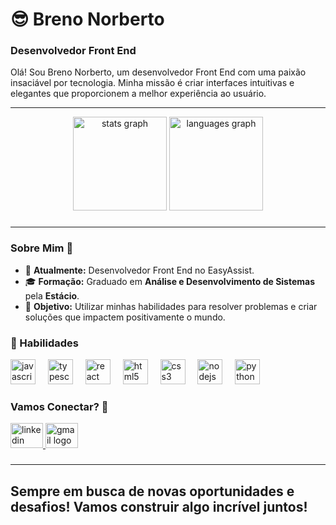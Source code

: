 # 😎 Breno Norberto
### Desenvolvedor Front End

Olá! Sou Breno Norberto, um desenvolvedor Front End com uma paixão insaciável por tecnologia. Minha missão é criar interfaces intuitivas e elegantes que proporcionem a melhor experiência ao usuário.

---

<div align="center">
  <img src="https://github-readme-stats.vercel.app/api?username=brenonorberto&hide_title=false&hide_rank=false&show_icons=true&include_all_commits=true&count_private=true&disable_animations=false&theme=dracula&locale=en&hide_border=false&order=1" height="150" alt="stats graph"  />
  <img src="https://github-readme-stats.vercel.app/api/top-langs?username=brenonorberto&locale=en&hide_title=false&layout=compact&card_width=320&langs_count=5&theme=dracula&hide_border=false&order=2" height="150" alt="languages graph"  />
</div>

###


---

### Sobre Mim 📃

- 🔭 **Atualmente:** Desenvolvedor Front End no EasyAssist.
- 🎓 **Formação:** Graduado em **Análise e Desenvolvimento de Sistemas** pela **Estácio**.
- 🚀 **Objetivo:** Utilizar minhas habilidades para resolver problemas e criar soluções que impactem positivamente o mundo.

### 🌟 Habilidades
<div align="left">
  <img src="https://cdn.jsdelivr.net/gh/devicons/devicon/icons/javascript/javascript-original.svg" height="40" alt="javascript logo"  />
  <img width="12" />
  <img src="https://cdn.jsdelivr.net/gh/devicons/devicon/icons/typescript/typescript-original.svg" height="40" alt="typescript logo"  />
  <img width="12" />
  <img src="https://cdn.jsdelivr.net/gh/devicons/devicon/icons/react/react-original.svg" height="40" alt="react logo"  />
  <img width="12" />
  <img src="https://cdn.jsdelivr.net/gh/devicons/devicon/icons/html5/html5-original.svg" height="40" alt="html5 logo"  />
  <img width="12" />
  <img src="https://cdn.jsdelivr.net/gh/devicons/devicon/icons/css3/css3-original.svg" height="40" alt="css3 logo"  />
  <img width="12" />
  <img src="https://cdn.jsdelivr.net/gh/devicons/devicon/icons/nodejs/nodejs-original.svg" height="40" alt="nodejs logo"  />
  <img width="12" />
  <img src="https://cdn.jsdelivr.net/gh/devicons/devicon/icons/python/python-original.svg" height="40" alt="python logo"  />
</div>

###

### Vamos Conectar? 🚀
<div align="left">
  <a href="https://www.linkedin.com/in/brenonorberto/" target="_blank">
    <img src="https://raw.githubusercontent.com/maurodesouza/profile-readme-generator/master/src/assets/icons/social/linkedin/default.svg" width="52" height="40" alt="linkedin logo"  />
  </a>
  <a href="mailto:brenonorberto@gmail.com" target="_blank">
    <img src="https://raw.githubusercontent.com/maurodesouza/profile-readme-generator/master/src/assets/icons/social/gmail/default.svg" width="52" height="40" alt="gmail logo"  />
  </a>
</div>

###

---

## Sempre em busca de novas oportunidades e desafios! Vamos construir algo incrível juntos!


<!--
# :sunglasses: Breno Norberto
Desenvolvedor Front End

Sou apaixonado por tecnologia, estou sempre em constate evolução, buscando aprimorar meus conhecimentos e adquirir novos!
---
[![Anurag's github stats](https://github-readme-stats.vercel.app/api?username=brenonorberto&show_icons=true&theme=dracula&custom_title=Breno%20Norberto)](https://github.com/anuraghazra/github-readme-stats) [![Top Langs](https://github-readme-stats.vercel.app/api/top-langs/?username=brenonorberto&theme=dracula&layout=compact&custom_title=Minhas%20linguagens%20mais%20utilizadas)](https://github.com/anuraghazra/github-readme-stats)
---
### Segue um resuminho. 📃

- 🔭 Atualmente estou como **Desenvolvedor FrontEnd**, continuo estudando para aprimorar os conhecimentos já adquiridos, e buscando aprender novas tecnologias que possam impulsionar minha carreira.
- 🌱 Sou formado em **Análise e Desenvolvimento de Sistemas** pela **Estácio**.

### Bora fazer Networking? 🚀

  [![](https://img.shields.io/badge/Linkedin-Let's%20be%20friends%20-blue)](https://www.linkedin.com/in/brenonorberto/)
  [![](https://img.shields.io/badge/Gmail-Breno%20Norberto%20-lightgrey)](mailto:brenonorberto@gmail.com)
 



